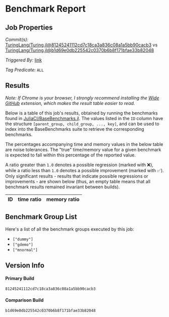# Benchmark Report

## Job Properties

*Commit(s):* [TuringLang/Turing.jl@81245241112cd7c18ca3a836c08a1a5bb90cacb3](https://github.com/TuringLang/Turing.jl/commit/81245241112cd7c18ca3a836c08a1a5bb90cacb3) vs [TuringLang/Turing.jl@b1d69e0db225542c0370b6b8f171bfae33b82048](https://github.com/TuringLang/Turing.jl/commit/b1d69e0db225542c0370b6b8f171bfae33b82048)

*Triggered By:* [link](https://github.com/TuringLang/Turing.jl/pull/1142#issuecomment-594488586)

*Tag Predicate:* `ALL`

## Results

*Note: If Chrome is your browser, I strongly recommend installing the [Wide GitHub](https://chrome.google.com/webstore/detail/wide-github/kaalofacklcidaampbokdplbklpeldpj?hl=en)
extension, which makes the result table easier to read.*

Below is a table of this job's results, obtained by running the benchmarks found in
[JuliaCI/BaseBenchmarks.jl](https://github.com/JuliaCI/BaseBenchmarks.jl). The values
listed in the `ID` column have the structure `[parent_group, child_group, ..., key]`,
and can be used to index into the BaseBenchmarks suite to retrieve the corresponding
benchmarks.

The percentages accompanying time and memory values in the below table are noise tolerances. The "true"
time/memory value for a given benchmark is expected to fall within this percentage of the reported value.

A ratio greater than `1.0` denotes a possible regression (marked with :x:), while a ratio less
than `1.0` denotes a possible improvement (marked with :white_check_mark:). Only significant results - results
that indicate possible regressions or improvements - are shown below (thus, an empty table means that all
benchmark results remained invariant between builds).

| ID | time ratio | memory ratio |
|----|------------|--------------|

## Benchmark Group List

Here's a list of all the benchmark groups executed by this job:

- `["dummy"]`
- `["gdemo"]`
- `["mnormal"]`

## Version Info

#### Primary Build

```
81245241112cd7c18ca3a836c08a1a5bb90cacb3
```

#### Comparison Build

```
b1d69e0db225542c0370b6b8f171bfae33b82048
```
